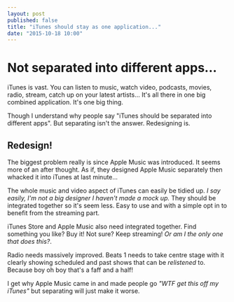 ```yaml
---
layout: post
published: false
title: "iTunes should stay as one application..."
date: "2015-10-18 10:00"
---
```


# Not separated into different apps...

iTunes is vast. You can listen to music, watch video, podcasts, movies, radio, stream, catch up on your latest artists... It's all there in one big combined application. It's one big thing. 

Though I understand why people say "iTunes should be separated into different apps". But separating isn't the answer. Redesigning is. 

## Redesign!

The biggest problem really is since Apple Music was introduced. It seems more of an after thought. As if, they designed Apple Music separately then whacked it into iTunes at last minute...

The whole music and video aspect of iTunes can easily be tidied up. *I say easily, I'm not a big designer I haven't made a mock up.* They should be integrated together so it's seem less. Easy to use and with a simple opt in to benefit from the streaming part. 

iTunes Store and Apple Music also need integrated together. Find something you like? Buy it! Not sure? Keep streaming! *Or am I the only one that does this?*.

Radio needs massively improved. Beats 1 needs to take centre stage with it clearly showing scheduled and past shows that can be *relistened* to. Because boy oh boy that's a faff and a half!

I get why Apple Music came in and made people go *"WTF get this off my iTunes"* but separating will just make it worse. 
